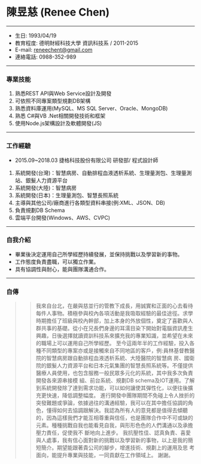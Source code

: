 # 陳昱慈 (Renee Chen)
* * *
+ 生日: 1993/04/19
+ 教育程度: 德明財經科技大學 資訊科技系 / 2011-2015
+ E-mail: reneechent@gmail.com
+ 連絡電話: 0988-352-989
* * *
### 專業技能
1. 熟悉REST API與Web Service設計及開發
2. 可依照不同專案類型規劃DB架構
3. 熟悉資料庫運用(MySQL、MS SQL Server、Oracle、MongoDB)
4. 熟悉 C#與VB .Net相關開發技術和框架
5. 使用Node.js架構設計及軟體開發(JS)
* * *
### 工作經驗
+ 2015.09~2018.03 捷格科技股份有限公司 研發部/ 程式設計師
1. 系統開發(台灣)：智慧病房、自動排程血液透析系統、生理量測包、生理量測站、銀髮人力資源平台
2. 系統開發(大陸)：智慧病房
3. 系統開發(日本)：生理量測包、智慧長照系統
4. 主導與其他公司/廠商進行各類型資料串接(例:XML、JSON、DB)
5. 負責規劃DB Schema
6. 雲端平台開發(Windows、AWS、CVPC)
* * *
### 自我介紹
+ 畢業後決定運用自己所學經歷持續發展，並保持挑戰以及學習新的事物。
+ 工作態度負責盡職，可以獨立作業。
+ 具有協調性與耐心，能與團隊溝通合作。
* * *
### 自傳
> > 我來自台北，在嚴與慈並行的管教下成長，用誠實和正面的心去看待每件人事物。積極參與校內各項活動是我吸取經驗的最佳途徑。求學時期擔任了班級與校內幹部，加上本身的外放個性，奠定了喜歡與人群共事的基礎。從小在兄長們身邊的耳濡目染下開始對電腦資訊產生興趣，日後選擇就讀資訓科技系來擴充我的專業知識，並希望在未來的職場上可以運用自己所學經歷。
> > 至今這兩年半的工作經驗，投入各種不同類型的專案亦或是接觸來自不同地區的客戶，例:員林基督教醫院的智慧病房跟自動排程血液透析系統、大陸醫院的智慧病
房、國衛院的銀髮人力資源平台和日本元氣集團的智慧長照系統等。不僅提供醫療人員使用，也包含服務一般民眾多元化的系統，其中我多次負責開發各來源串接模
組、前台系統、規劃DB schema及IOT運用。了解到系統開發除了達到需求功能，可以如何讓使其彈性化，以便往後擴充更快速，降低調整幅度。
> > 進行開發中團隊期間不免碰上令人挫折的突發難題或爭論，依據過往的溝通經驗，我可以在其中擔任協調的角色，懂得如何去協調跟解決。我認為所有人的意見都是值得去傾聽的，因為這樣我們才能互相尊重與信任，也是團隊合作中不可或缺的元素。種種挑戰自我也能看見自我，與形形色色的人們溝通以及承擔壓力責任，促使我不
斷地向上進步。
> > 我抗壓性佳、認真負責、喜愛與人處事，我有信心面對新的挑戰以及學習新的事物，以上是我的簡短簡介。期望能跟著貴公司的腳步，增進技術、規劃上的運用及思
考面向，能提升專業與技能，一同貢獻在工作領域上。
> > 謝謝。


